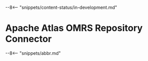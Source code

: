 <!-- SPDX-License-Identifier: CC-BY-4.0 -->
<!-- Copyright Contributors to the Egeria project. -->


--8<-- "snippets/content-status/in-development.md"

# Apache Atlas OMRS Repository Connector

--8<-- "snippets/abbr.md"
